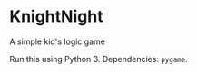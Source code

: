 KnightNight
===========

A simple kid's logic game


Run this using Python 3. Dependencies: `pygame`.
